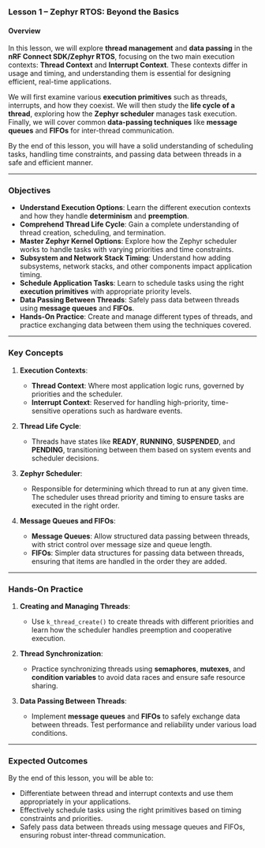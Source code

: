 ### Lesson 1 – Zephyr RTOS: Beyond the Basics

#### **Overview**

In this lesson, we will explore **thread management** and **data passing** in the **nRF Connect SDK/Zephyr RTOS**, focusing on the two main execution contexts: **Thread Context** and **Interrupt Context**. These contexts differ in usage and timing, and understanding them is essential for designing efficient, real-time applications.

We will first examine various **execution primitives** such as threads, interrupts, and how they coexist. We will then study the **life cycle of a thread**, exploring how the **Zephyr scheduler** manages task execution. Finally, we will cover common **data-passing techniques** like **message queues** and **FIFOs** for inter-thread communication.

By the end of this lesson, you will have a solid understanding of scheduling tasks, handling time constraints, and passing data between threads in a safe and efficient manner.

---

### **Objectives**

- **Understand Execution Options**: Learn the different execution contexts and how they handle **determinism** and **preemption**.
- **Comprehend Thread Life Cycle**: Gain a complete understanding of thread creation, scheduling, and termination.
- **Master Zephyr Kernel Options**: Explore how the Zephyr scheduler works to handle tasks with varying priorities and time constraints.
- **Subsystem and Network Stack Timing**: Understand how adding subsystems, network stacks, and other components impact application timing.
- **Schedule Application Tasks**: Learn to schedule tasks using the right **execution primitives** with appropriate priority levels.
- **Data Passing Between Threads**: Safely pass data between threads using **message queues** and **FIFOs**.
- **Hands-On Practice**: Create and manage different types of threads, and practice exchanging data between them using the techniques covered.

---

### **Key Concepts**

1. **Execution Contexts**:
   - **Thread Context**: Where most application logic runs, governed by priorities and the scheduler.
   - **Interrupt Context**: Reserved for handling high-priority, time-sensitive operations such as hardware events.
  
2. **Thread Life Cycle**:
   - Threads have states like **READY**, **RUNNING**, **SUSPENDED**, and **PENDING**, transitioning between them based on system events and scheduler decisions.

3. **Zephyr Scheduler**:
   - Responsible for determining which thread to run at any given time. The scheduler uses thread priority and timing to ensure tasks are executed in the right order.

4. **Message Queues and FIFOs**:
   - **Message Queues**: Allow structured data passing between threads, with strict control over message size and queue length.
   - **FIFOs**: Simpler data structures for passing data between threads, ensuring that items are handled in the order they are added.

---

### **Hands-On Practice**

1. **Creating and Managing Threads**:
   - Use `k_thread_create()` to create threads with different priorities and learn how the scheduler handles preemption and cooperative execution.

2. **Thread Synchronization**:
   - Practice synchronizing threads using **semaphores**, **mutexes**, and **condition variables** to avoid data races and ensure safe resource sharing.

3. **Data Passing Between Threads**:
   - Implement **message queues** and **FIFOs** to safely exchange data between threads. Test performance and reliability under various load conditions.

---

### **Expected Outcomes**

By the end of this lesson, you will be able to:
- Differentiate between thread and interrupt contexts and use them appropriately in your applications.
- Effectively schedule tasks using the right primitives based on timing constraints and priorities.
- Safely pass data between threads using message queues and FIFOs, ensuring robust inter-thread communication.


